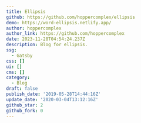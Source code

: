 ```yaml
---
title: Ellipsis
github: https://github.com/hoppercomplex/ellipsis
demo: https://word-ellipsis.netlify.app/
author: hoppercomplex
author_link: https://github.com/hoppercomplex
date: 2023-11-28T04:54:24.237Z
description: Blog for ellipsis.
ssg:
  - Gatsby
css: []
ui: []
cms: []
category:
  - Blog
draft: false
publish_date: '2019-05-28T14:44:16Z'
update_date: '2020-03-04T13:12:16Z'
github_star: 2
github_fork: 0
---
```

